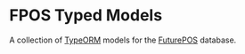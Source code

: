 # FPOS Typed Models

A collection of [TypeORM](https://www.typeorm.io/) models for the [FuturePOS](https://www.futurepos.com/) database.